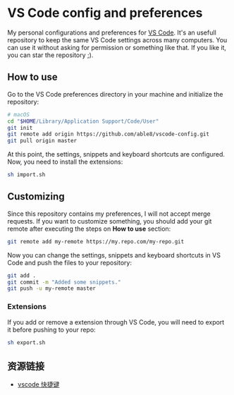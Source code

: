 # VS Code config and preferences
My personal configurations and preferences for [VS Code](https://code.visualstudio.com/). It's an usefull repository to keep the same VS Code settings across many computers. You can use it without asking for permission or something like that. If you like it, you can star the repository ;).

## How to use

Go to the VS Code preferences directory in your machine and initialize the repository:

```sh
# macOS
cd "$HOME/Library/Application Support/Code/User"  
git init
git remote add origin https://github.com/able8/vscode-config.git
git pull origin master
```

At this point, the settings, snippets and keyboard shortcuts are configured. Now, you need to install the extensions:

```sh
sh import.sh
```

## Customizing
Since this repository contains my preferences, I will not accept merge requests. If you want to customize something, you should add your git remote after executing the steps on **How to use** section:

```sh
git remote add my-remote https://my.repo.com/my-repo.git
```

Now you can change the settings, snippets and keyboard shortcuts in VS Code and push the files to your repository:
```sh
git add .
git commit -m "Added some snippets."
git push -u my-remote master
```

### Extensions
If you add or remove a extension through VS Code, you will need to export it before pushing to your repo:

```sh
sh export.sh
```


## 资源链接

- [vscode 快捷键](https://segmentfault.com/a/1190000012811886)
